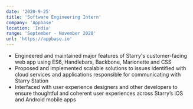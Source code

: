 ```yaml
---
date: '2020-9-25'
title: 'Software Engineering Intern'
company: 'Appbase'
location: 'India'
range: 'September - November 2020'
url: 'https://appbase.io'
---
```


- Engineered and maintained major features of Starry's customer-facing web app using ES6, Handlebars, Backbone, Marionette and CSS
- Proposed and implemented scalable solutions to issues identified with cloud services and applications responsible for communicating with Starry Station
- Interfaced with user experience designers and other developers to ensure thoughtful and coherent user experiences across Starry’s iOS and Android mobile apps
